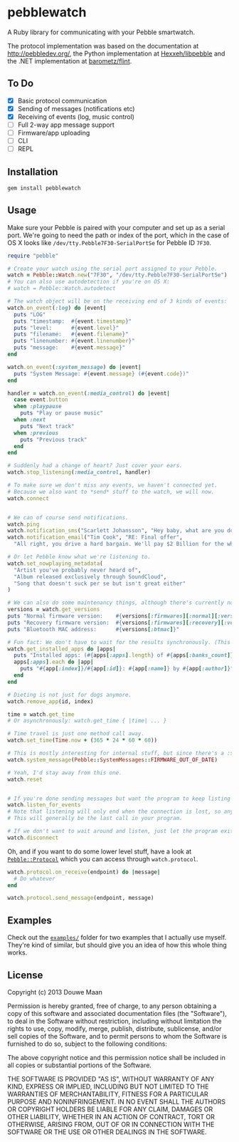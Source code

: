 # pebblewatch

A Ruby library for communicating with your Pebble smartwatch.

The protocol implementation was based on the documentation at http://pebbledev.org/, the Python implementation at [Hexxeh/libpebble](https://github.com/Hexxeh/libpebble) and the .NET implementation at [barometz/flint](https://github.com/barometz/flint).

## To Do

- [x] Basic protocol communication
- [x] Sending of messages (notifications etc)
- [x] Receiving of events (log, music control)
- [ ] Full 2-way app message support
- [ ] Firmware/app uploading
- [ ] CLI
- [ ] REPL

## Installation

```sh
gem install pebblewatch
```

## Usage

Make sure your Pebble is paired with your computer and set up as a serial port. We're going to need the path or index of the port, which in the case of OS X looks like `/dev/tty.Pebble7F30-SerialPortSe` for Pebble ID `7F30`. 

```ruby
require "pebble"

# Create your watch using the serial port assigned to your Pebble.
watch = Pebble::Watch.new("7F30", "/dev/tty.Pebble7F30-SerialPortSe")
# You can also use autodetection if you're on OS X:
# watch = Pebble::Watch.autodetect

# The watch object will be on the receiving end of 3 kinds of events:
watch.on_event(:log) do |event|
  puts "LOG"
  puts "timestamp:  #{event.timestamp}"
  puts "level:      #{event.level}"
  puts "filename:   #{event.filename}"
  puts "linenumber: #{event.linenumber}"
  puts "message:    #{event.message}"
end

watch.on_event(:system_message) do |event|
  puts "System Message: #{event.message} (#{event.code})"
end

handler = watch.on_event(:media_control) do |event|
  case event.button
  when :playpause
    puts "Play or pause music"
  when :next
    puts "Next track"
  when :previous
    puts "Previous track"
  end
end

# Suddenly had a change of heart? Just cover your ears.
watch.stop_listening(:media_control, handler)

# To make sure we don't miss any events, we haven't connected yet. 
# Because we also want to *send* stuff to the watch, we will now.
watch.connect


# We can of course send notifications.
watch.ping
watch.notification_sms("Scarlett Johansson", "Hey baby, what are you doing tonight?")
watch.notification_email("Tim Cook", "RE: Final offer", 
  "All right, you drive a hard bargain. We'll pay $2 Billion for the whole shop and that is our final offer.")

# Or let Pebble know what we're listening to.
watch.set_nowplaying_metadata(
  "Artist you've probably never heard of",
  "Album released exclusively through SoundCloud", 
  "Song that doesn't suck per se but isn't great either"
)

# We can also do some maintenancy things, although there's currently no firmware/app uploading.
versions = watch.get_versions
puts "Normal firmware version:    #{versions[:firmwares][:normal][:version]}"
puts "Recovery firmware version:  #{versions[:firmwares][:recovery][:version]}"
puts "Bluetooth MAC address:      #{versions[:btmac]}"

# Fun fact: We don't have to wait for the results synchronously. (This works on every message with a response.)
watch.get_installed_apps do |apps|
  puts "Installed apps: (#{apps[:apps].length} of #{apps[:banks_count]} banks in use)"
  apps[:apps].each do |app|
    puts "#{app[:index]}/#{app[:id]}: #{app[:name]} by #{app[:author]}"
  end
end

# Dieting is not just for dogs anymore.
watch.remove_app(id, index)

time = watch.get_time
# Or asynchronously: watch.get_time { |time| ... }

# Time travel is just one method call away.
watch.set_time(Time.now + (365 * 24 * 60 * 60))

# This is mostly interesting for internal stuff, but since there's a :system_message event as well, I thought why not.
watch.system_message(Pebble::SystemMessages::FIRMWARE_OUT_OF_DATE)

# Yeah, I'd stay away from this one.
watch.reset


# If you're done sending messages but want the program to keep listing for incoming events, say so:
watch.listen_for_events
# Note that listening will only end when the connection is lost, so anything that comes after this call will only then be executed. 
# This will generally be the last call in your program.

# If we don't want to wait around and listen, just let the program exit or disconnect explicitly:
watch.disconnect
```

Oh, and if you want to do some lower level stuff, have a look at [`Pebble::Protocol`](lib/pebble/protocol.rb) which you can access through `watch.protocol`.

```ruby
watch.protocol.on_receive(endpoint) do |message|
  # Do whatever
end

watch.protocol.send_message(endpoint, message)
```

## Examples
Check out the [`examples/`](examples) folder for two examples that I actually use myself. They're kind of similar, but should give you an idea of how this whole thing works.

## License
Copyright (c) 2013 Douwe Maan

Permission is hereby granted, free of charge, to any person obtaining
a copy of this software and associated documentation files (the
"Software"), to deal in the Software without restriction, including
without limitation the rights to use, copy, modify, merge, publish,
distribute, sublicense, and/or sell copies of the Software, and to
permit persons to whom the Software is furnished to do so, subject to
the following conditions:

The above copyright notice and this permission notice shall be
included in all copies or substantial portions of the Software.

THE SOFTWARE IS PROVIDED "AS IS", WITHOUT WARRANTY OF ANY KIND,
EXPRESS OR IMPLIED, INCLUDING BUT NOT LIMITED TO THE WARRANTIES OF
MERCHANTABILITY, FITNESS FOR A PARTICULAR PURPOSE AND
NONINFRINGEMENT. IN NO EVENT SHALL THE AUTHORS OR COPYRIGHT HOLDERS BE
LIABLE FOR ANY CLAIM, DAMAGES OR OTHER LIABILITY, WHETHER IN AN ACTION
OF CONTRACT, TORT OR OTHERWISE, ARISING FROM, OUT OF OR IN CONNECTION
WITH THE SOFTWARE OR THE USE OR OTHER DEALINGS IN THE SOFTWARE.
